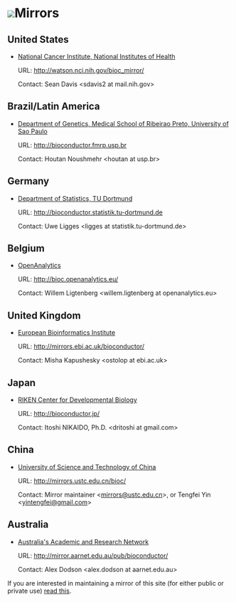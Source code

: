 ![](/images/icons/magnifier.gif)Mirrors
=======================================

United States
-------------

* [National Cancer Institute, National Institutes of Health](http://nci.nih.gov/)
  
  URL: <http://watson.nci.nih.gov/bioc_mirror/>

  Contact: Sean Davis &lt;sdavis2 at mail.nih.gov&gt;


Brazil/Latin America
------

* [Department of Genetics, Medical School of Ribeirao Preto, University of Sao Paulo](http://rge.fmrp.usp.br/)

  URL: <http://bioconductor.fmrp.usp.br>

  Contact: Houtan Noushmehr &lt;houtan at usp.br&gt;


Germany
-------

* [Department of Statistics, TU Dortmund](http://www.statistik.tu-dortmund.de/)
  
  URL: <http://bioconductor.statistik.tu-dortmund.de>

  Contact: Uwe Ligges &lt;ligges at statistik.tu-dortmund.de&gt;


Belgium
--------

* [OpenAnalytics](http://www.openanalytics.eu/)

  URL: <http://bioc.openanalytics.eu/>

  Contact: Willem Ligtenberg &lt;willem.ligtenberg at openanalytics.eu&gt;


United Kingdom
------

* [European Bioinformatics Institute](http://www.ebi.ac.uk/)

  URL: <http://mirrors.ebi.ac.uk/bioconductor/>

  Contact: Misha Kapushesky &lt;ostolop at ebi.ac.uk&gt;

Japan
------

* [RIKEN Center for Developmental Biology](http://www.cdb.riken.jp/en/index.html)

  URL: <http://bioconductor.jp/>
  
  Contact: Itoshi NIKAIDO, Ph.D. &lt;dritoshi at gmail.com&gt;


China
-----

* [University of Science and Technology of China](http://en.ustc.edu.cn/)

  URL: <http://mirrors.ustc.edu.cn/bioc/>
  
  Contact: Mirror maintainer &lt;mirrors@ustc.edu.cn&gt;, or Tengfei Yin &lt;yintengfei@gmail.com&gt;




Australia
---------

* [Australia's Academic and Research Network](http://www.aarnet.edu.au/)

  URL: <http://mirror.aarnet.edu.au/pub/bioconductor/>

  Contact: Alex Dodson &lt;alex.dodson at aarnet.edu.au&gt;

  
If you are interested in maintaining a mirror of this site (for either
public or private use) [read this](mirror-how-to/).

